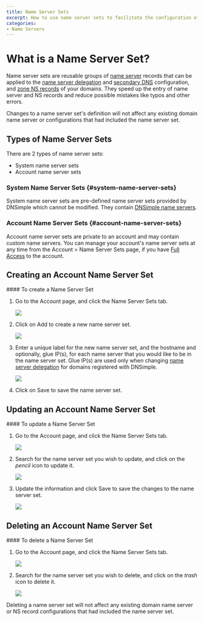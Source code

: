 ```yaml
---
title: Name Server Sets
excerpt: How to use name server sets to facilitate the configuration of domain name servers and zone NS records.
categories:
- Name Servers
---
```


# What is a Name Server Set?

Name server sets are reusable groups of [name server](/articles/what-is-a-nameserver/) records that can be applied to the [name server delegation](/articles/setting-name-servers) and [secondary DNS](/articles/secondary-dns) configuration, and [zone NS records](/articles/zone-ns-records/) of your domains. They speed up the entry of name server and NS records and reduce possible mistakes like typos and other errors. 

<info>
Changes to a name server set's definition will not affect any existing domain name server or configurations that had included the name server set.
</info>

## Types of Name Server Sets

There are 2 types of name server sets:
- System name server sets
- Account name server sets

### System Name Server Sets {#system-name-server-sets}

System name server sets are pre-defined name server sets provided by DNSimple which cannot be modified. They contain [DNSimple name servers](/articles/dnsimple-nameservers).

### Account Name Server Sets {#account-name-server-sets}

Account name server sets are private to an account and may contain custom name servers. You can manage your account's name server sets at any time from the Account > Name Server Sets page, if you have [Full Access](/articles/domain-access-control#full-access) to the account.

## Creating an Account Name Server Set

<div class="section-steps" markdown="1">
#### To create a Name Server Set

1. Go to the <label>Account</label> page, and click the <label>Name Server Sets</label> tab.

    ![](/files/name-server-sets-from-account.png)

1. Click on <label>Add</label> to create a new name server set.

    ![](/files/name-server-sets-add.png)

1. Enter a unique label for the new name server set, and the hostname and optionally, glue IP(s), for each name server that you would like to be in the name server set. Glue IP(s) are used only when changing [name server delegation](/articles/setting-name-servers) for domains registered with DNSimple.

    ![](/files/name-server-sets-new.png)

1. Click on <label>Save</label> to save the name server set.

</div>

## Updating an Account Name Server Set

<div class="section-steps" markdown="1">
#### To update a Name Server Set

1. Go to the <label>Account</label> page, and click the <label>Name Server Sets</label> tab.

    ![](/files/name-server-sets-from-account.png)

1. Search for the name server set you wish to update, and click on the _pencil_ icon to update it.

    ![](/files/name-server-sets-edit.png)

1. Update the information and click <label>Save</label> to save the changes to the name server set.

    ![](/files/name-server-sets-edit-screen.png)

</div>

## Deleting an Account Name Server Set

<div class="section-steps" markdown="1">
#### To delete a Name Server Set

1. Go to the <label>Account</label> page, and click the <label>Name Server Sets</label> tab.

    ![](/files/name-server-sets-from-account.png)

1. Search for the name server set you wish to delete, and click on the _trash_ icon to delete it.

    ![](/files/name-server-sets-delete.png)

<info>
Deleting a name server set will not affect any existing domain name server or NS record configurations that had included the name server set.
</info>

</div>